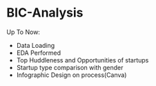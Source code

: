 # BIC-Analysis
Up To Now:
- Data Loading 
- EDA Performed
- Top Huddleness and Opportunities of startups
- Startup type comparison with gender
- Infographic Design on process(Canva)

